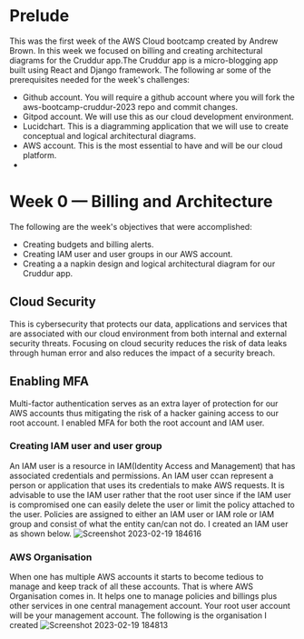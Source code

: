 # Prelude
This was the first week of the AWS Cloud bootcamp created by Andrew Brown. In this week we focused on billing and creating architectural diagrams for the Cruddur app.The Cruddur app is a micro-blogging app built using React and Django framework. The following ar some of the prerequisites needed for the week's challenges:
 - Github account. You will require a github account where you will fork the aws-bootcamp-cruddur-2023 repo and commit changes.
 - Gitpod account. We will use this as our cloud development environment.
 - Lucidchart. This is a diagramming application that we will use to create conceptual and logical architectural diagrams.
 - AWS account. This is the most essential to have and will be our cloud platform.
 -
# Week 0 — Billing and Architecture
The following are the week's objectives that were accomplished:
 - Creating budgets and billing alerts.
 - Creating IAM user and user groups in our AWS account.
 - Creating a a napkin design and logical architectural diagram for our Cruddur app.

 ## Cloud Security
 This is cybersecurity that protects our data, applications and services that are associated with our cloud environment from both internal and external security threats. Focusing on cloud security reduces the risk of data leaks through human error and also reduces the impact of a security breach.
 
 ## Enabling MFA 
 Multi-factor authentication serves as an extra layer of protection for our AWS accounts thus mitigating the risk of a hacker gaining access to our root account. I enabled MFA for both the root account and IAM user.
 
 ### Creating IAM user and user group 
 An IAM user is a resource in IAM(Identity Access and Management) that has associated credentials and permissions. An IAM user ccan represent a person or application that uses its credentials to make AWS requests. It is advisable to use the IAM user rather that the root user since if the IAM user is compromised one can easily delete the user or limit the policy attached to the user. Policies are assigned to either an IAM user or IAM role or IAM group and consist of what the entity can/can not do.
 I created an IAM user as shown below.
 ![Screenshot 2023-02-19 184616](https://user-images.githubusercontent.com/92152669/221417170-4c789be0-b341-4400-8a92-499d2647c59c.png)
 
 ### AWS Organisation 
 When one has multiple AWS accounts it starts to become tedious to manage and keep track of all these accounts. That is where AWS Organisation comes in. It helps one to   manage policies and billings plus other services in one central management account. Your root user account will be your management account.
 The following is the organisation I created
 ![Screenshot 2023-02-19 184813](https://user-images.githubusercontent.com/92152669/221417204-965c9406-75a0-4b0b-b3d4-8592e32694a1.png)

 
 
